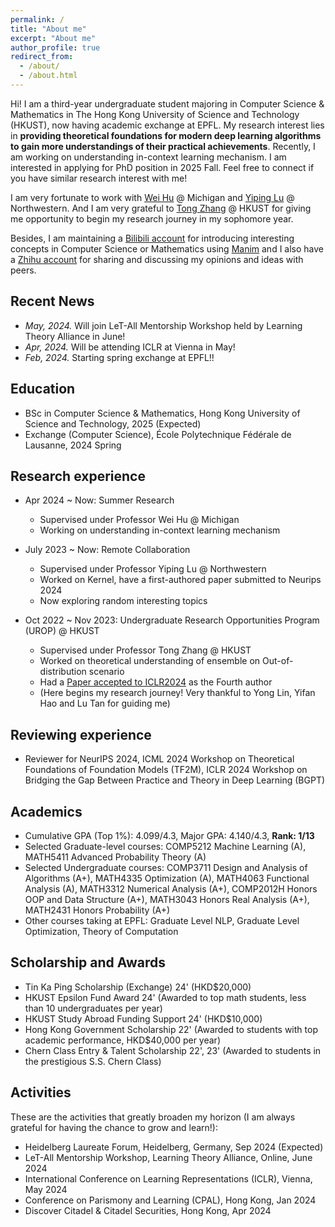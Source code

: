```yaml
---
permalink: /
title: "About me"
excerpt: "About me"
author_profile: true
redirect_from: 
  - /about/
  - /about.html
---
```


Hi! I am a third-year undergraduate student majoring in Computer Science & Mathematics in The Hong Kong University of Science and Technology (HKUST), now having academic exchange at EPFL.  My research interest lies in **providing theoretical foundations for modern deep learning algorithms to gain more understandings of their practical achievements**. Recently, I am working on understanding in-context learning mechanism. I am interested in applying for PhD position in 2025 Fall. Feel free to connect if you have similar research interest with me!


I am very fortunate to work with [Wei Hu](https://weihu.me/) @ Michigan and [Yiping Lu](https://2prime.github.io/) @ Northwestern. And I am very grateful to [Tong Zhang](https://tongzhang-ml.org/) @ HKUST for giving me opportunity to begin my research journey in my sophomore year.


Besides, I am maintaining a [Bilibili account](https://space.bilibili.com/346660989) for introducing interesting concepts in Computer Science or Mathematics using [Manim](https://www.manim.community/) and I also have a [Zhihu account](https://www.zhihu.com/people/theorywanderer) for sharing and discussing my opinions and ideas with peers.

## Recent News
* *May, 2024.* Will join LeT-All Mentorship Workshop held by Learning Theory Alliance in June!
* *Apr, 2024.* Will be attending ICLR at Vienna in May!
* *Feb, 2024.* Starting spring exchange at EPFL!!

## Education
* BSc in Computer Science & Mathematics, Hong Kong University of Science and Technology, 2025 (Expected)
* Exchange (Computer Science), École Polytechnique Fédérale de Lausanne, 2024 Spring 

## Research experience
* Apr 2024 ~ Now: Summer Research
  * Supervised under Professor Wei Hu @ Michigan
  * Working on understanding in-context learning mechanism

* July 2023 ~ Now: Remote Collaboration
  * Supervised under Professor Yiping Lu @ Northwestern
  * Worked on Kernel, have a first-authored paper submitted to Neurips 2024
  * Now exploring random interesting topics

* Oct 2022 ~ Nov 2023: Undergraduate Research Opportunities Program (UROP) @ HKUST
  * Supervised under Professor Tong Zhang @ HKUST
  * Worked on theoretical understanding of ensemble on Out-of-distribution scenario
  * Had a [Paper accepted to ICLR2024](https://arxiv.org/abs/2309.17230) as the Fourth author
  * (Here begins my research journey! Very thankful to Yong Lin, Yifan Hao and Lu Tan for guiding me)

## Reviewing experience
* Reviewer for NeurIPS 2024, ICML 2024 Workshop on Theoretical Foundations of Foundation Models (TF2M),  ICLR 2024 Workshop on Bridging the Gap Between Practice and Theory in Deep Learning (BGPT)

## Academics
* Cumulative GPA (Top 1%): 4.099/4.3, Major GPA: 4.140/4.3, **Rank: 1/13**
* Selected Graduate-level courses: COMP5212 Machine Learning (A), MATH5411 Advanced Probability Theory (A)
* Selected Undergraduate courses: COMP3711 Design and Analysis of Algorithms (A+), MATH4335 Optimization (A), MATH4063 Functional Analysis (A), MATH3312 Numerical Analysis (A+), COMP2012H Honors OOP and Data Structure (A+), MATH3043 Honors Real Analysis (A+), MATH2431 Honors Probability (A+)
* Other courses taking at EPFL: Graduate Level NLP, Graduate Level Optimization, Theory of Computation

## Scholarship and Awards
* Tin Ka Ping Scholarship (Exchange) 24' (HKD$20,000)
* HKUST Epsilon Fund Award 24' (Awarded to top math students, less than 10 undergraduates per year)
* HKUST Study Abroad Funding Support 24' (HKD$10,000)
* Hong Kong Government Scholarship 22' (Awarded to students with top academic performance, HKD$40,000 per year)
* Chern Class Entry & Talent Scholarship 22', 23' (Awarded to students in the prestigious S.S. Chern Class)

## Activities
These are the activities that greatly broaden my horizon (I am always grateful for having the chance to grow and learn!):
* Heidelberg Laureate Forum, Heidelberg, Germany, Sep 2024 (Expected)
* LeT-All Mentorship Workshop, Learning Theory Alliance, Online, June 2024
* International Conference on Learning Representations (ICLR), Vienna, May 2024
* Conference on Parismony and Learning (CPAL), Hong Kong, Jan 2024
* Discover Citadel & Citadel Securities, Hong Kong, Apr 2024

<!-- Publications
======
  <ul>{% for post in site.publications %}
    {% include archive-single-cv.html %}
  {% endfor %}</ul> -->
  